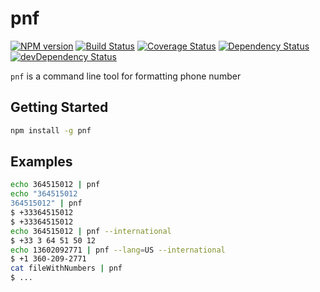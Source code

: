 pnf
===

[![NPM version](https://badge.fury.io/js/pnf.png)](https://npmjs.org/package/pnf)
[![Build Status](https://travis-ci.org/opendena/pnf.png?branch=master)](https://travis-ci.org/opendena/pnf)
[![Coverage Status](https://coveralls.io/repos/opendena/pnf/badge.png?branch=master)](https://coveralls.io/r/opendena/pnf?branch=master)
[![Dependency Status](https://david-dm.org/opendena/pnf.png)](https://david-dm.org/opendena/pnf) 
[![devDependency Status](https://david-dm.org/opendena/pnf/dev-status.png)](https://david-dm.org/opendena/pnf#info=devDependencies)

`pnf` is a command line tool for formatting phone number 

## Getting Started

```bash
npm install -g pnf
```

## Examples 

```bash
echo 364515012 | pnf
echo "364515012
364515012" | pnf
$ +33364515012
$ +33364515012
echo 364515012 | pnf --international
$ +33 3 64 51 50 12
echo 13602092771 | pnf --lang=US --international
$ +1 360-209-2771
cat fileWithNumbers | pnf
$ ...
```
